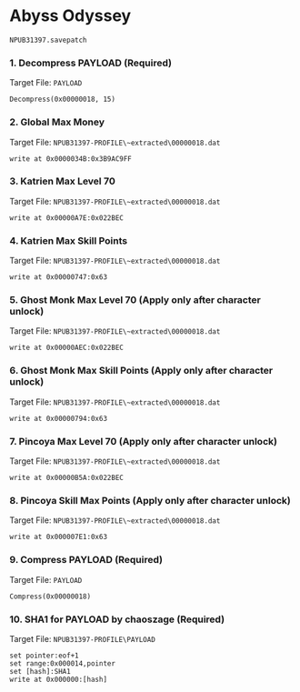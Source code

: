 #  Abyss Odyssey 

`NPUB31397.savepatch`

### 1. Decompress PAYLOAD (Required)

Target File: `PAYLOAD`

```
Decompress(0x00000018, 15)
```

### 2.  Global Max Money

Target File: `NPUB31397-PROFILE\~extracted\00000018.dat`

```
write at 0x0000034B:0x3B9AC9FF
```

### 3.  Katrien Max Level 70

Target File: `NPUB31397-PROFILE\~extracted\00000018.dat`

```
write at 0x00000A7E:0x022BEC
```

### 4.  Katrien Max Skill Points

Target File: `NPUB31397-PROFILE\~extracted\00000018.dat`

```
write at 0x00000747:0x63
```

### 5.  Ghost Monk Max Level 70 (Apply only after character unlock)

Target File: `NPUB31397-PROFILE\~extracted\00000018.dat`

```
write at 0x00000AEC:0x022BEC
```

### 6.  Ghost Monk Max Skill Points (Apply only after character unlock)

Target File: `NPUB31397-PROFILE\~extracted\00000018.dat`

```
write at 0x00000794:0x63
```

### 7.  Pincoya Max Level 70 (Apply only after character unlock)

Target File: `NPUB31397-PROFILE\~extracted\00000018.dat`

```
write at 0x00000B5A:0x022BEC
```

### 8.  Pincoya Skill Max Points (Apply only after character unlock)

Target File: `NPUB31397-PROFILE\~extracted\00000018.dat`

```
write at 0x000007E1:0x63
```

### 9. Compress PAYLOAD (Required)

Target File: `PAYLOAD`

```
Compress(0x00000018)
```

### 10. SHA1 for PAYLOAD by chaoszage (Required)

Target File: `NPUB31397-PROFILE\PAYLOAD`

```
set pointer:eof+1
set range:0x000014,pointer
set [hash]:SHA1
write at 0x000000:[hash]
```

